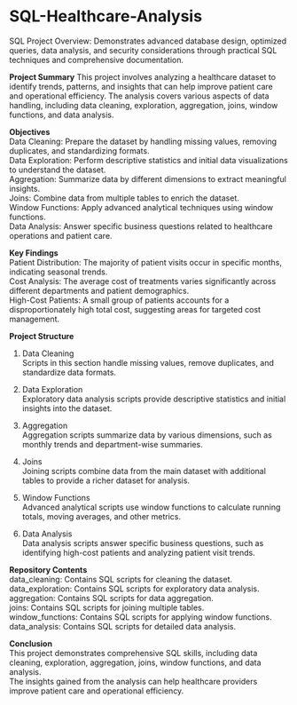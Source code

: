 # SQL-Healthcare-Analysis
SQL Project Overview: Demonstrates advanced database design, optimized queries, data analysis, and security considerations through practical SQL techniques and comprehensive documentation.

**Project Summary**
This project involves analyzing a healthcare dataset to identify trends, patterns, and insights that can help improve patient care and operational efficiency. 
The analysis covers various aspects of data handling, including data cleaning, exploration, aggregation, joins, window functions, and data analysis.

**Objectives** <br />
Data Cleaning: Prepare the dataset by handling missing values, removing duplicates, and standardizing formats. <br />
Data Exploration: Perform descriptive statistics and initial data visualizations to understand the dataset. <br />
Aggregation: Summarize data by different dimensions to extract meaningful insights. <br />
Joins: Combine data from multiple tables to enrich the dataset. <br />
Window Functions: Apply advanced analytical techniques using window functions. <br />
Data Analysis: Answer specific business questions related to healthcare operations and patient care.

**Key Findings** <br />
Patient Distribution: The majority of patient visits occur in specific months, indicating seasonal trends. <br />
Cost Analysis: The average cost of treatments varies significantly across different departments and patient demographics. <br />
High-Cost Patients: A small group of patients accounts for a disproportionately high total cost, suggesting areas for targeted cost management.

**Project Structure**
1. Data Cleaning <br />
Scripts in this section handle missing values, remove duplicates, and standardize data formats.

2. Data Exploration <br />
Exploratory data analysis scripts provide descriptive statistics and initial insights into the dataset.

3. Aggregation <br />
Aggregation scripts summarize data by various dimensions, such as monthly trends and department-wise summaries.

4. Joins <br />
Joining scripts combine data from the main dataset with additional tables to provide a richer dataset for analysis.

5. Window Functions <br />
Advanced analytical scripts use window functions to calculate running totals, moving averages, and other metrics.

6. Data Analysis <br />
Data analysis scripts answer specific business questions, such as identifying high-cost patients and analyzing patient visit trends.

**Repository Contents** <br />
data_cleaning: Contains SQL scripts for cleaning the dataset. <br />
data_exploration: Contains SQL scripts for exploratory data analysis. <br />
aggregation: Contains SQL scripts for data aggregation. <br />
joins: Contains SQL scripts for joining multiple tables. <br />
window_functions: Contains SQL scripts for applying window functions. <br />
data_analysis: Contains SQL scripts for detailed data analysis.

**Conclusion** <br />
This project demonstrates comprehensive SQL skills, including data cleaning, exploration, aggregation, joins, window functions, and data analysis.  <br />
The insights gained from the analysis can help healthcare providers improve patient care and operational efficiency.
